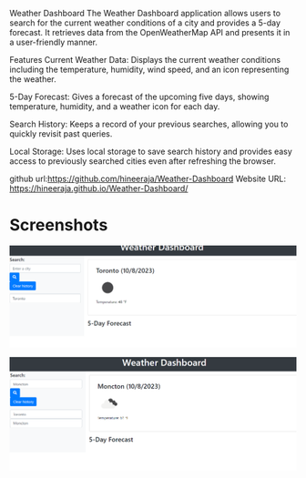 Weather Dashboard
The Weather Dashboard application allows users to search for the current weather conditions of a city and provides a 5-day forecast. It retrieves data from the OpenWeatherMap API and presents it in a user-friendly manner.

Features
Current Weather Data: Displays the current weather conditions including the temperature, humidity, wind speed, and an icon representing the weather.

5-Day Forecast: Gives a forecast of the upcoming five days, showing temperature, humidity, and a weather icon for each day.

Search History: Keeps a record of your previous searches, allowing you to quickly revisit past queries.

Local Storage: Uses local storage to save search history and provides easy access to previously searched cities even after refreshing the browser.

github url:https://github.com/hineeraja/Weather-Dashboard
Website URL: https://hineeraja.github.io/Weather-Dashboard/

# Screenshots
![Alt text](image.png)

![Alt text](image-1.png)